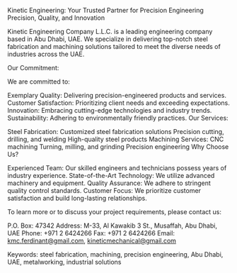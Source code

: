 Kinetic Engineering: Your Trusted Partner for Precision Engineering
Precision, Quality, and Innovation

Kinetic Engineering Company L.L.C. is a leading engineering company based in Abu Dhabi, UAE. We specialize in delivering top-notch steel fabrication and machining solutions tailored to meet the diverse needs of industries across the UAE.

Our Commitment:

We are committed to:

Exemplary Quality: Delivering precision-engineered products and services.
Customer Satisfaction: Prioritizing client needs and exceeding expectations.
Innovation: Embracing cutting-edge technologies and industry trends.
Sustainability: Adhering to environmentally friendly practices.
Our Services:

Steel Fabrication:
Customized steel fabrication solutions
Precision cutting, drilling, and welding
High-quality steel products
Machining Services:
CNC machining
Turning, milling, and grinding
Precision engineering
Why Choose Us?

Experienced Team: Our skilled engineers and technicians possess years of industry experience.
State-of-the-Art Technology: We utilize advanced machinery and equipment.
Quality Assurance: We adhere to stringent quality control standards.
Customer Focus: We prioritize customer satisfaction and build long-lasting relationships.


To learn more or to discuss your project requirements, please contact us:

P.O. Box: 47342
Address: M-33, Al Kawakib 3 St., Musaffah, Abu Dhabi, UAE
Phone: +971 2 6424266
Fax: +971 2 6424266
Email: kmc.ferdinant@gmail.com, kineticmechanical@gmail.com


Keywords: steel fabrication, machining, precision engineering, Abu Dhabi, UAE, metalworking, industrial solutions

